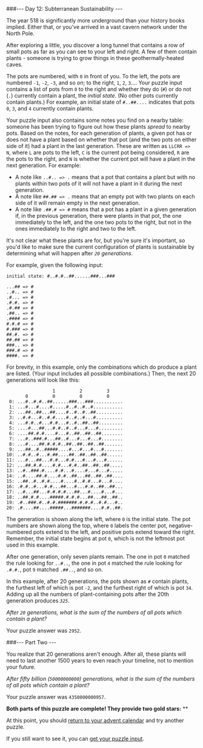 ###--- Day 12: Subterranean Sustainability ---

The year 518 is significantly more underground than your history books implied. Either that, or you've arrived in a vast cavern network under the North Pole.

After exploring a little, you discover a long tunnel that contains a row of small pots as far as you can see to your left and right. A few of them contain plants - someone is trying to grow things in these geothermally-heated caves.

The pots are numbered, with ```0``` in front of you. To the left, the pots are numbered ```-1```, ```-2```, ```-3```, and so on; to the right, ```1```, ```2```, ```3```.... Your puzzle input contains a list of pots from ```0``` to the right and whether they do (```#```) or do not (```.```) currently contain a plant, the _initial state_. (No other pots currently contain plants.) For example, an initial state of ```#..##....``` indicates that pots ```0```, ```3```, and ```4``` currently contain plants.

Your puzzle input also contains some notes you find on a nearby table: someone has been trying to figure out how these plants _spread_ to nearby pots. Based on the notes, for each generation of plants, a given pot has or does not have a plant based on whether that pot (and the two pots on either side of it) had a plant in the last generation. These are written as ```LLCRR => N```, where ```L``` are pots to the left, ```C``` is the current pot being considered, ```R``` are the pots to the right, and ```N``` is whether the current pot will have a plant in the next generation. For example:

- A note like ```..#.. => .``` means that a pot that contains a plant but with no plants within two pots of it will not have a plant in it during the next generation.
- A note like ```##.## => .``` means that an empty pot with two plants on each side of it will remain empty in the next generation.
- A note like ```.##.# => #``` means that a pot has a plant in a given generation if, in the previous generation, there were plants in that pot, the one immediately to the left, and the one two pots to the right, but not in the ones immediately to the right and two to the left.

It's not clear what these plants are for, but you're sure it's important, so you'd like to make sure the current configuration of plants is sustainable by determining what will happen after _```20``` generations_.

For example, given the following input:

```
initial state: #..#.#..##......###...###

...## => #
..#.. => #
.#... => #
.#.#. => #
.#.## => #
.##.. => #
.#### => #
#.#.# => #
#.### => #
##.#. => #
##.## => #
###.. => #
###.# => #
####. => #
```

For brevity, in this example, only the combinations which do produce a plant are listed. (Your input includes all possible combinations.) Then, the next 20 generations will look like this:

```
                 1         2         3     
       0         0         0         0     
 0: ...#..#.#..##......###...###...........
 1: ...#...#....#.....#..#..#..#...........
 2: ...##..##...##....#..#..#..##..........
 3: ..#.#...#..#.#....#..#..#...#..........
 4: ...#.#..#...#.#...#..#..##..##.........
 5: ....#...##...#.#..#..#...#...#.........
 6: ....##.#.#....#...#..##..##..##........
 7: ...#..###.#...##..#...#...#...#........
 8: ...#....##.#.#.#..##..##..##..##.......
 9: ...##..#..#####....#...#...#...#.......
10: ..#.#..#...#.##....##..##..##..##......
11: ...#...##...#.#...#.#...#...#...#......
12: ...##.#.#....#.#...#.#..##..##..##.....
13: ..#..###.#....#.#...#....#...#...#.....
14: ..#....##.#....#.#..##...##..##..##....
15: ..##..#..#.#....#....#..#.#...#...#....
16: .#.#..#...#.#...##...#...#.#..##..##...
17: ..#...##...#.#.#.#...##...#....#...#...
18: ..##.#.#....#####.#.#.#...##...##..##..
19: .#..###.#..#.#.#######.#.#.#..#.#...#..
20: .#....##....#####...#######....#.#..##.
```

The generation is shown along the left, where ```0``` is the initial state. The pot numbers are shown along the top, where ```0``` labels the center pot, negative-numbered pots extend to the left, and positive pots extend toward the right. Remember, the initial state begins at pot ```0```, which is not the leftmost pot used in this example.

After one generation, only seven plants remain. The one in pot ```0``` matched the rule looking for ```..#..```, the one in pot ```4``` matched the rule looking for ```.#.#.```, pot ```9``` matched ```.##..```, and so on.

In this example, after 20 generations, the pots shown as ```#``` contain plants, the furthest left of which is pot ```-2```, and the furthest right of which is pot ```34```. Adding up all the numbers of plant-containing pots after the 20th generation produces _```325```_.

_After ```20``` generations, what is the sum of the numbers of all pots which contain a plant?_

Your puzzle answer was ```2952```.

###--- Part Two ---

You realize that 20 generations aren't enough. After all, these plants will need to last another 1500 years to even reach your timeline, not to mention your future.

_After fifty billion (```50000000000```) generations, what is the sum of the numbers of all pots which contain a plant?_

Your puzzle answer was ```4350000000957```.

**Both parts of this puzzle are complete! They provide two gold stars:** **

At this point, you should [return to your advent calendar](https://adventofcode.com/2018) and try another puzzle.

If you still want to see it, you can [get your puzzle input](https://adventofcode.com/2018/day/12/input).